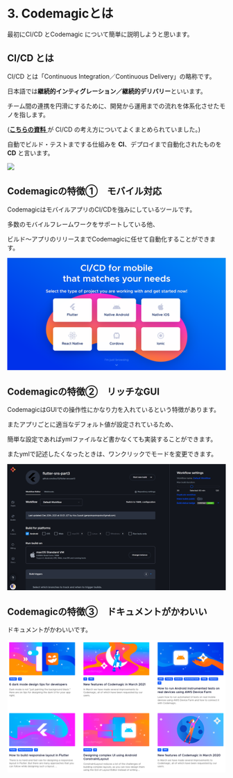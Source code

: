# 3. Codemagicとは

最初にCI/CD とCodemagic について簡単に説明しようと思います。

## CI/CD とは <a href="#ci-cd-toha" id="ci-cd-toha"></a>

CI/CD とは「Continuous Integration／Continuous Delivery」の略称です。

日本語では**継続的インティグレーション／継続的デリバリー**といいます。

チーム間の連携を円滑にするために、開発から運用までの流れを体系化させたモノを指します。

([**こちらの資料** ](https://www2.circleci.com/rs/485-ZMH-626/images/001\_DevOpsCulture.pdf)が CI/CD の考え方についてよくまとめられていました。)

自動でビルド・テストまでする仕組みを **CI**、デプロイまで自動化されたものを **CD** と言います。

![](https://markingcloud.github.io/handson-markdowne-editor\_part3-githubactions/vuepress/docs/curriculums/cicd.png)

## Codemagicの特徴①　モバイル対応

CodemagicはモバイルアプリのCI/CDを強みにしているツールです。

多数のモバイルフレームワークをサポートしている他、

ビルド～アプリのリリースまでCodemagicに任せて自動化することができます。

![](<.gitbook/assets/image (11).png>)

## Codemagicの特徴②　リッチなGUI

CodemagicはGUIでの操作性にかなり力を入れているという特徴があります。

またアプリごとに適当なデフォルト値が設定されているため、

簡単な設定であればymlファイルなど書かなくても実装することができます。

またymlで記述したくなったときは、ワンクリックでモードを変更できます。

![](<.gitbook/assets/image (7).png>)

## Codemagicの特徴③　ドキュメントがかわいい

ドキュメントがかわいいです。

![](<.gitbook/assets/image (9).png>)
